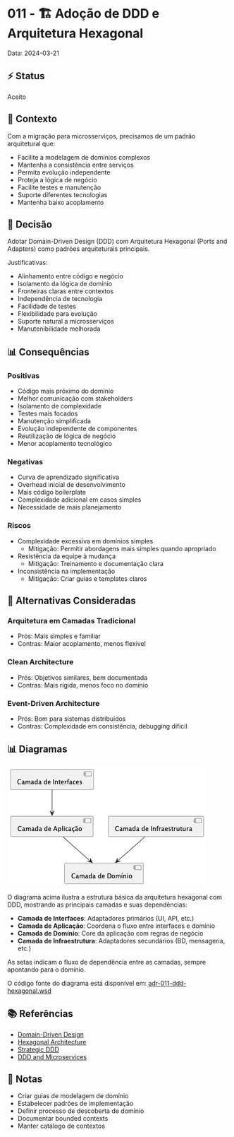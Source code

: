 # 011 - 🏗️ Adoção de DDD e Arquitetura Hexagonal

Data: 2024-03-21

## ⚡ Status

Aceito

## 🎯 Contexto

Com a migração para microsserviços, precisamos de um padrão arquitetural que:
- Facilite a modelagem de domínios complexos
- Mantenha a consistência entre serviços
- Permita evolução independente
- Proteja a lógica de negócio
- Facilite testes e manutenção
- Suporte diferentes tecnologias
- Mantenha baixo acoplamento

## 🔨 Decisão

Adotar Domain-Driven Design (DDD) com Arquitetura Hexagonal (Ports and Adapters) como padrões arquiteturais principais.

Justificativas:
- Alinhamento entre código e negócio
- Isolamento da lógica de domínio
- Fronteiras claras entre contextos
- Independência de tecnologia
- Facilidade de testes
- Flexibilidade para evolução
- Suporte natural a microsserviços
- Manutenibilidade melhorada

## 📊 Consequências

### Positivas

- Código mais próximo do domínio
- Melhor comunicação com stakeholders
- Isolamento de complexidade
- Testes mais focados
- Manutenção simplificada
- Evolução independente de componentes
- Reutilização de lógica de negócio
- Menor acoplamento tecnológico

### Negativas

- Curva de aprendizado significativa
- Overhead inicial de desenvolvimento
- Mais código boilerplate
- Complexidade adicional em casos simples
- Necessidade de mais planejamento

### Riscos

- Complexidade excessiva em domínios simples
  - Mitigação: Permitir abordagens mais simples quando apropriado
- Resistência da equipe à mudança
  - Mitigação: Treinamento e documentação clara
- Inconsistência na implementação
  - Mitigação: Criar guias e templates claros

## 🔄 Alternativas Consideradas

### Arquitetura em Camadas Tradicional
- Prós: Mais simples e familiar
- Contras: Maior acoplamento, menos flexível

### Clean Architecture
- Prós: Objetivos similares, bem documentada
- Contras: Mais rígida, menos foco no domínio

### Event-Driven Architecture
- Prós: Bom para sistemas distribuídos
- Contras: Complexidade em consistência, debugging difícil

## 📊 Diagramas

![DDD e Arquitetura Hexagonal](diagrams/adr-011-ddd-hexagonal.png)

O diagrama acima ilustra a estrutura básica da arquitetura hexagonal com DDD, mostrando as principais camadas e suas dependências:

- **Camada de Interfaces**: Adaptadores primários (UI, API, etc.)
- **Camada de Aplicação**: Coordena o fluxo entre interfaces e domínio
- **Camada de Domínio**: Core da aplicação com regras de negócio
- **Camada de Infraestrutura**: Adaptadores secundários (BD, mensageria, etc.)

As setas indicam o fluxo de dependência entre as camadas, sempre apontando para o domínio.

O código fonte do diagrama está disponível em: [adr-011-ddd-hexagonal.wsd](diagrams/adr-011-ddd-hexagonal.wsd)

## 📚 Referências

- [Domain-Driven Design](https://domainlanguage.com/ddd/)
- [Hexagonal Architecture](https://alistair.cockburn.us/hexagonal-architecture/)
- [Strategic DDD](https://www.domainlanguage.com/ddd/reference/)
- [DDD and Microservices](https://www.infoq.com/articles/ddd-microservices/)

## 📝 Notas

- Criar guias de modelagem de domínio
- Estabelecer padrões de implementação
- Definir processo de descoberta de domínio
- Documentar bounded contexts
- Manter catálogo de contextos 